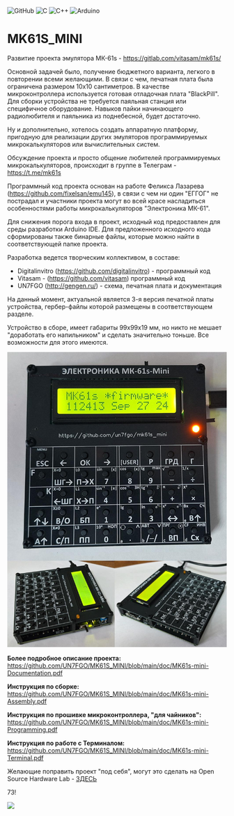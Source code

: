 ![GitHub](https://img.shields.io/badge/github-%23121011.svg?style=for-the-badge&logo=github&logoColor=white)
![C](https://img.shields.io/badge/c-%2300599C.svg?style=for-the-badge&logo=c&logoColor=white) 
![C++](https://img.shields.io/badge/c++-%2300599C.svg?style=for-the-badge&logo=c%2B%2B&logoColor=white)
![Arduino](https://img.shields.io/badge/-Arduino-00979D?style=for-the-badge&logo=Arduino&logoColor=white)


# MK61S_MINI

Развитие проекта эмулятора МК-61s - https://gitlab.com/vitasam/mk61s/

Основной задачей было, получение бюджетного варианта, легкого в повторении всеми желающими. В связи с чем, печатная плата была ограничена размером 10х10 сантиметров. В качестве микроконтроллера используется готовая отладочная плата "BlackPill". Для сборки устройства не требуется паяльная станция или специфичное оборудование. Навыков пайки начинающего радиолюбителя и паяльника из поднебесной, будет достаточно.

Ну и дополнительно, хотелось создать аппаратную платформу, пригодную для реализации других эмуляторов программируемых микрокалькуляторов или вычислительных систем.

Обсуждение проекта и просто общение любителей программируемых микрокалькуляторов, происходит в группе в Телеграм - https://t.me/mk61s

Программный код проекта основан на работе Феликса Лазарева (https://github.com/fixelsan/emu145), в связи с чем ни один "ЕГГОГ" не пострадал и участники проекта могут во всей красе насладиться особенностями работы микрокалькуляторов "Электроника МК-61".

Для снижения порога входа в проект, исходный код предоставлен для среды разработки Arduino IDE.
Для предложенного исходного кода сформированы также бинарные файлы, которые можно найти в соответствующей папке проекта.

Разработка ведется творческим коллективом, в составе:
- Digitalinvitro (https://github.com/digitalinvitro) - программный код
- Vitasam - (https://github.com/vitasam) программный код
- UN7FGO (http://gengen.ru/) - схема, печатная плата и документация

На данный момент, актуальной является 3-я версия печатной платы устройства, гербер-файлы которой размещены в соответствующем разделе. 

Устройство в сборе, имеет габариты 99х99х19 мм, но никто не мешает "доработать его напильником" и сделать значительно тоньше. Все возможности для этого имеются.

![3-я версия устройства в сборе](https://github.com/UN7FGO/MK61S_MINI/blob/main/img/mk-61s-mini-c.jpg)

**Более подробное описание проекта:**  
https://github.com/UN7FGO/MK61S_MINI/blob/main/doc/MK61s-mini-Documentation.pdf

**Инструкция по сборке:**  
https://github.com/UN7FGO/MK61S_MINI/blob/main/doc/MK61s-mini-Assembly.pdf

**Инструкция по прошивке микроконтроллера, "для чайников":**  
https://github.com/UN7FGO/MK61S_MINI/blob/main/doc/MK61s-mini-Programming.pdf

**Инструкция по работе с Терминалом:**  
https://github.com/UN7FGO/MK61S_MINI/blob/main/doc/MK61s-mini-Terminal.pdf


Желающие поправить проект "под себя", могут это сделать на Open Source Hardware Lab - <a href="https://oshwlab.com/un7fgo/mk61s_v1_copy_copy_copy_copy"> ЗДЕСЬ </a>

73!

![](https://komarev.com/ghpvc/?username=MK61s-mini)
